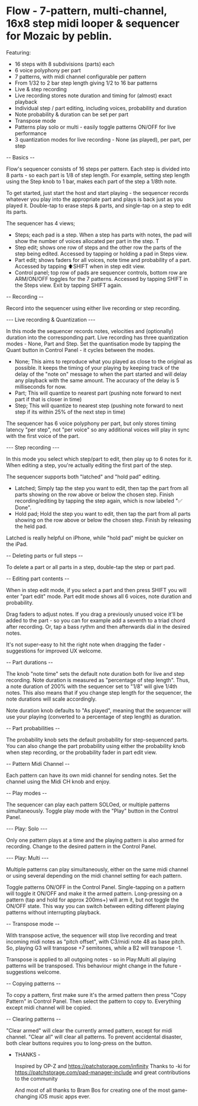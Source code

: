   # Flow - 7-pattern, multi-channel, 16x8 step midi looper & sequencer for Mozaic by peblin.
  Featuring:

  - 16 steps with 8 subdivisions (parts) each
  - 6 voice polyphony per part
  - 7 patterns, with midi channel configurable per pattern
  - From 1/32 to 2 bar step length giving 1/2 to 16 bar patterns
  - Live & step recording
  - Live recording stores note duration and timing for (almost) exact playback
  - Individual step / part editing, including voices, probability and duration
  - Note probability & duration can be set per part
  - Transpose mode
  - Patterns play solo or multi - easily toggle patterns ON/OFF for live performance
  - 3 quantization modes for live recording - None (as played), per part, per step

-- Basics --

Flow's sequencer consists of 16 steps per pattern. Each step is divided into 8 parts - so each part is 1/8 of step length. For example, setting step length using the Step knob to 1 bar, makes each part of the step a 1/8th note.

To get started, just start the host and start playing - the sequencer records whatever you play into the appropriate part and plays is back just as you played it. Double-tap to erase steps & parts, and single-tap on a step to edit its parts.

The sequencer has 4 views;
- Steps; each pad is a step. When a step has parts with notes, the pad will show the number of voices allocated per part in the step. T
- Step edit; shows one row of steps and the other row the parts of the step being edited. Accessed by tapping or holding a pad in Steps view.
- Part edit; shows faders for all voices, note time and probability of a part. Accessed by tapping ⬆️SHIFT when in step edit view.
- Control panel; top row of pads are sequencer controls, bottom row are ARM/ON/OFF toggles for the 7 patterns. Accessed by tapping SHIFT in the Steps view. Exit by tapping SHIFT again.

-- Recording --

Record into the sequencer using either live recording or step recording.

--- Live recording & Quantization ---

In this mode the sequencer records notes, velocities and (optionally) duration into the corresponding part. Live recording has three quantization modes - None, Part and Step. Set the quantisation mode by tapping the Quant button in Control Panel - it cycles between the modes.

- None; This aims to reproduce what you played as close to the original as possible. It keeps the timing of your playing by keeping track of the delay of the "note on" message to when the part started and will delay any playback with the same amount. The accuracy of the delay is 5 milliseconds for now.
- Part; This will quantize to nearest part (pushing note forward to next part if that is closer in time)
- Step; This will quantize to nearest step (pushing note forward to next step if its within 25% of the next step in time)

The sequencer has 6 voice polyphony per part, but only stores timing latency "per step", not "per voice" so any additional voices will play in sync with the first voice of the part.

--- Step recording ---

In this mode you select which step/part to edit, then play up to 6 notes for it. When editing a step, you're actually editing the first part of the step. 

The sequencer supports both "latched" and "hold pad" editing. 
- Latched; Simply tap the step you want to edit, then tap the part from all parts showing on the row above or below the chosen step. Finish recording/editing by tapping the step again, which is now labeled "✅ Done".
- Hold pad; Hold the step you want to edit, then tap the part from all parts showing on the row above or below the chosen step. Finish by releasing the held pad. 

Latched is really helpful on iPhone, while "hold pad" might be quicker on the iPad.

-- Deleting parts or full steps --

To delete a part or all parts in a step, double-tap the step or part pad. 

-- Editing part contents --

When in step edit mode, if you select a part and then press SHIFT you will enter "part edit" mode. Part edit mode shows all 6 voices, note duration and probability.

Drag faders to adjust notes. If you drag a previously unused voice it'll be added to the part - so you can for example add a seventh to a triad chord after recording. Or, tap a bass rythm and then afterwards dial in the desired notes.

It's not super-easy to hit the right note when dragging the fader - suggestions for improved UX welcome.

-- Part durations --

The knob "note time" sets the default note duration both for live and step recording. Note duration is measured as "percentage of step length". Thus, a note duration of 200% with the sequencer set to "1/8" will give 1/4th notes. This also means that if you change step length for the sequencer, the note durations will scale accordingly.

Note duration knob defaults to "As played", meaning that the sequencer will use your playing (converted to a percentage of step length) as duration.

-- Part probabilities --

The probability knob sets the default probability for step-sequenced parts. You can also change the part probability using either the probability knob when step recording, or the probability fader in part edit view.

-- Pattern Midi Channel --

Each pattern can have its own midi channel for sending notes. Set the channel using the Midi CH knob and enjoy.

-- Play modes --

The sequencer can play each pattern SOLOed, or multiple patterns simultaneously. Toggle play mode with the "Play" button in the Control Panel.

--- Play: Solo ---

Only one pattern plays at a time and the playing pattern is also armed for recording. Change to the desired pattern in the Control Panel.

--- Play: Multi ---

Multiple patterns can play simultaneously, either on the same midi channel or using several depending on the midi channel setting for each pattern.

Toggle patterns ON/OFF in the Control Panel. Single-tapping on a pattern will toggle it ON/OFF and make it the armed pattern. Long-pressing on a pattern (tap and hold for approx 200ms+) will arm it, but not toggle the ON/OFF state. This way you can switch between editing different playing patterns without interrupting playback.

-- Transpose mode --

With transpose active, the sequencer will stop live recording and treat incoming midi notes as "pitch offset", with C3/midi note 48 as base pitch. So, playing G3 will transpose +7 semitones, while a B2 will transpose -1.

Transpose is applied to all outgoing notes - so in Play:Multi all playing patterns will be transposed. This behaviour might change in the future - suggestions welcome.

-- Copying patterns --

To copy a pattern, first make sure it's the armed pattern then press "Copy Pattern" in Control Panel. Then select the pattern to copy to. Everything except midi channel will be copied.

-- Clearing patterns --

"Clear armed" will clear the currently armed pattern, except for midi channel.
"Clear all" will clear all patterns. To prevent accidental disaster, both clear buttons requires you to long-press on the button.

- THANKS -

  Inspired by OP-Z and https://patchstorage.com/infinity
  Thanks to -ki for https://patchstorage.com/pad-manager-include and great contributions to the community

  And most of all thanks to Bram Bos for creating one of the most game-changing iOS music apps ever.
